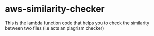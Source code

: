 # aws-similarity-checker
This is the lambda function code that helps you to check the similarity between two files (i.e acts an plagrism checker)
